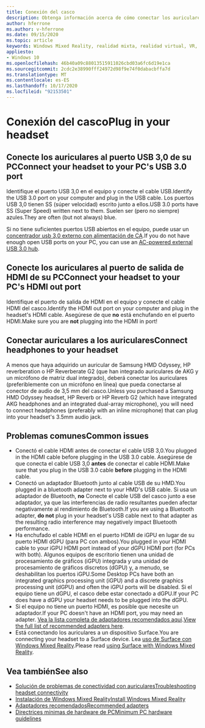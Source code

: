 ```yaml
---
title: Conexión del casco
description: Obtenga información acerca de cómo conectar los auriculares de la realidad mixta de Windows a USB 3,0 y HDMI, y cómo conectar sus auriculares al casco.
author: hferrone
ms.author: v-hferrone
ms.date: 09/15/2020
ms.topic: article
keywords: Windows Mixed Reality, realidad mixta, realidad virtual, VR, MR, auriculares, configuración, introducción
appliesto:
- Windows 10
ms.openlocfilehash: 46b40a09c88013515911026cbd03a6fc6d19e1ca
ms.sourcegitcommit: 2cdc2e38990fff24972d98f9e74f0dabacbffa7d
ms.translationtype: MT
ms.contentlocale: es-ES
ms.lasthandoff: 10/17/2020
ms.locfileid: "92153501"
---
```

# <a name="plug-in-your-headset"></a><span data-ttu-id="ec34e-104">Conexión del casco</span><span class="sxs-lookup"><span data-stu-id="ec34e-104">Plug in your headset</span></span>

## <a name="connect-your-headset-to-your-pcs-usb-30-port"></a><span data-ttu-id="ec34e-105">Conecte los auriculares al puerto USB 3,0 de su PC</span><span class="sxs-lookup"><span data-stu-id="ec34e-105">Connect your headset to your PC's USB 3.0 port</span></span>

<span data-ttu-id="ec34e-106">Identifique el puerto USB 3,0 en el equipo y conecte el cable USB.</span><span class="sxs-lookup"><span data-stu-id="ec34e-106">Identify the USB 3.0 port on your computer and plug in the USB cable.</span></span> <span data-ttu-id="ec34e-107">Los puertos USB 3,0 tienen SS (súper velocidad) escrito junto a ellos.</span><span class="sxs-lookup"><span data-stu-id="ec34e-107">USB 3.0 ports have SS (Super Speed) written next to them.</span></span> <span data-ttu-id="ec34e-108">Suelen ser (pero no siempre) azules.</span><span class="sxs-lookup"><span data-stu-id="ec34e-108">They are often (but not always) blue.</span></span>

<span data-ttu-id="ec34e-109">Si no tiene suficientes puertos USB abiertos en el equipo, puede usar un [concentrador usb 3,0 externo con alimentación de CA](recommended-adapters-for-windows-mixed-reality-capable-pcs.md#using-external-usb-30-hubs-with-windows-mixed-reality-headsets).</span><span class="sxs-lookup"><span data-stu-id="ec34e-109">If you do not have enough open USB ports on your PC, you can use an [AC-powered external USB 3.0 hub](recommended-adapters-for-windows-mixed-reality-capable-pcs.md#using-external-usb-30-hubs-with-windows-mixed-reality-headsets).</span></span>

## <a name="connect-your-headset-to-your-pcs-hdmi-out-port"></a><span data-ttu-id="ec34e-110">Conecte los auriculares al puerto de salida de HDMI de su PC</span><span class="sxs-lookup"><span data-stu-id="ec34e-110">Connect your headset to your PC's HDMI out port</span></span>

<span data-ttu-id="ec34e-111">Identifique el puerto de salida de HDMI en el equipo y conecte el cable HDMI del casco.</span><span class="sxs-lookup"><span data-stu-id="ec34e-111">Identify the HDMI out port on your computer and plug in the headset's HDMI cable.</span></span> <span data-ttu-id="ec34e-112">Asegúrese de que **no** está enchufando en el puerto HDMI.</span><span class="sxs-lookup"><span data-stu-id="ec34e-112">Make sure you are **not** plugging into the HDMI in port!</span></span>

## <a name="connect-headphones-to-your-headset"></a><span data-ttu-id="ec34e-113">Conectar auriculares a los auriculares</span><span class="sxs-lookup"><span data-stu-id="ec34e-113">Connect headphones to your headset</span></span>

<span data-ttu-id="ec34e-114">A menos que haya adquirido un auricular de Samsung HMD Odyssey, HP reverberation o HP Reverberate G2 (que han integrado auriculares de AKG y un micrófono de matriz dual integrado), deberá conectar los auriculares (preferiblemente con un micrófono en línea) que pueda conectarse al conector de audio de 3,5 mm del casco.</span><span class="sxs-lookup"><span data-stu-id="ec34e-114">Unless you purchased a Samsung HMD Odyssey headset, HP Reverb or HP Reverb G2 (which have integrated AKG headphones and an integrated dual-array microphone), you will need to connect headphones (preferably with an inline microphone) that can plug into your headset's 3.5mm audio jack.</span></span>

## <a name="common-issues"></a><span data-ttu-id="ec34e-115">Problemas comunes</span><span class="sxs-lookup"><span data-stu-id="ec34e-115">Common issues</span></span>
* <span data-ttu-id="ec34e-116">Conectó el cable HDMI antes de conectar el cable USB 3,0.</span><span class="sxs-lookup"><span data-stu-id="ec34e-116">You plugged in the HDMI cable before plugging in the USB 3.0 cable.</span></span>  <span data-ttu-id="ec34e-117">Asegúrese de que conecta el cable USB 3,0 **antes** de conectar el cable HDMI.</span><span class="sxs-lookup"><span data-stu-id="ec34e-117">Make sure that you plug in the USB 3.0 cable **before** plugging in the HDMI cable.</span></span>
* <span data-ttu-id="ec34e-118">Conectó un adaptador Bluetooth junto al cable USB de su HMD.</span><span class="sxs-lookup"><span data-stu-id="ec34e-118">You plugged in a bluetooth adapter next to your HMD's USB cable.</span></span>  <span data-ttu-id="ec34e-119">Si usa un adaptador de Bluetooth, **no** Conecte el cable USB del casco junto a ese adaptador, ya que las interferencias de radio resultantes pueden afectar negativamente al rendimiento de Bluetooth.</span><span class="sxs-lookup"><span data-stu-id="ec34e-119">If you are using a Bluetooth adapter, **do not** plug in your headset's USB cable next to that adapter as the resulting radio interference may negatively impact Bluetooth performance.</span></span>
* <span data-ttu-id="ec34e-120">Ha enchufado el cable HDMI en el puerto HDMI de iGPU en lugar de su puerto HDMI dGPU (para PC con ambos).</span><span class="sxs-lookup"><span data-stu-id="ec34e-120">You plugged in your HDMI cable to your iGPU HDMI port instead of your dGPU HDMI port (for PCs with both).</span></span> <span data-ttu-id="ec34e-121">Algunos equipos de escritorio tienen una unidad de procesamiento de gráficos (iGPU) integrada y una unidad de procesamiento de gráficos discretos (dGPU) y, a menudo, se deshabilitan los puertos iGPU.</span><span class="sxs-lookup"><span data-stu-id="ec34e-121">Some Desktop PCs have both an integrated graphics processing unit (iGPU) and a discrete graphics processing unit (dGPU) and often the iGPU ports will be disabled.</span></span> <span data-ttu-id="ec34e-122">Si el equipo tiene un dGPU, el casco debe estar conectado a dGPU.</span><span class="sxs-lookup"><span data-stu-id="ec34e-122">If your PC does have a dGPU your headset needs to be plugged into the dGPU.</span></span>  
* <span data-ttu-id="ec34e-123">Si el equipo no tiene un puerto HDMI, es posible que necesite un adaptador.</span><span class="sxs-lookup"><span data-stu-id="ec34e-123">If your PC doesn't have an HDMI port, you may need an adapter.</span></span> <span data-ttu-id="ec34e-124">[Vea la lista completa de adaptadores recomendados aquí](recommended-adapters-for-windows-mixed-reality-capable-pcs.md).</span><span class="sxs-lookup"><span data-stu-id="ec34e-124">[View the full list of recommended adapters here](recommended-adapters-for-windows-mixed-reality-capable-pcs.md).</span></span> 
* <span data-ttu-id="ec34e-125">Está conectando los auriculares a un dispositivo Surface.</span><span class="sxs-lookup"><span data-stu-id="ec34e-125">You are connecting your headset to a Surface device.</span></span> <span data-ttu-id="ec34e-126">Lea [uso de Surface con Windows Mixed Reality](windows-mixed-reality-minimum-pc-hardware-compatibility-guidelines.md#windows-mixed-reality-and-surface).</span><span class="sxs-lookup"><span data-stu-id="ec34e-126">Please read [using Surface with Windows Mixed Reality](windows-mixed-reality-minimum-pc-hardware-compatibility-guidelines.md#windows-mixed-reality-and-surface).</span></span>

## <a name="see-also"></a><span data-ttu-id="ec34e-127">Vea también</span><span class="sxs-lookup"><span data-stu-id="ec34e-127">See also</span></span>

* [<span data-ttu-id="ec34e-128">Solución de problemas de conectividad con auriculares</span><span class="sxs-lookup"><span data-stu-id="ec34e-128">Troubleshooting headset connectivity</span></span>](headset-connectivity.md)
* [<span data-ttu-id="ec34e-129">Instalación de Windows Mixed Reality</span><span class="sxs-lookup"><span data-stu-id="ec34e-129">Install Windows Mixed Reality</span></span>](install-windows-mixed-reality.md)
* [<span data-ttu-id="ec34e-130">Adaptadores recomendados</span><span class="sxs-lookup"><span data-stu-id="ec34e-130">Recommended adapters</span></span>](recommended-adapters-for-windows-mixed-reality-capable-pcs.md)
* [<span data-ttu-id="ec34e-131">Directrices mínimas de hardware de PC</span><span class="sxs-lookup"><span data-stu-id="ec34e-131">Minimum PC hardware guidelines</span></span>](windows-mixed-reality-minimum-pc-hardware-compatibility-guidelines.md)
